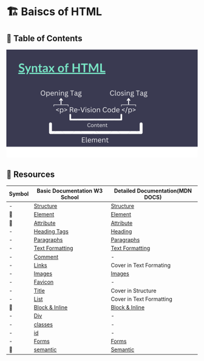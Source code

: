 # 🏗️ Baiscs of HTML

## 🎯 Table of Contents


![Syntax of HTML Element and Attribute](/Source/Syntax.png)

## 🔗 Resources

|Symbol|Basic Documentation W3 School|Detailed Documentation(MDN DOCS)|
|------|-------------------|--------------------|
|-|[Structure](https://www.w3schools.com/html/html_intro.asp)|[Structure](https://developer.mozilla.org/en-US/docs/Learn/HTML/Introduction_to_HTML/Getting_started)|
|🔑|[Element](https://www.w3schools.com/html/html_elements.asp)|[Element](https://developer.mozilla.org/en-US/docs/Learn/HTML/Introduction_to_HTML/Getting_started#anatomy_of_an_html_element)|
|🔑|[Attribute](https://www.w3schools.com/html/html_attributes.asp)|[Attribute](https://developer.mozilla.org/en-US/docs/Learn/HTML/Introduction_to_HTML/Getting_started#attributes)|
|-|[Heading Tags](https://www.w3schools.com/html/html_headings.asp)|[Heading](https://developer.mozilla.org/en-US/docs/Learn/HTML/Introduction_to_HTML/HTML_text_fundamentals#the_basics_headings_and_paragraphs)|
|-|[Paragraphs](https://www.w3schools.com/html/html_paragraphs.asp)|[Paragraphs](https://developer.mozilla.org/en-US/docs/Learn/HTML/Introduction_to_HTML/HTML_text_fundamentals#the_basics_headings_and_paragraphs)|
|-|[Text Formatting](https://www.w3schools.com/html/html_formatting.asp)|[Text Formatting](https://developer.mozilla.org/en-US/docs/Learn/HTML/Introduction_to_HTML/Advanced_text_formatting)|
|-|[Comment](https://www.w3schools.com/html/html_comments.asp)|-|
|-|[Links](https://www.w3schools.com/html/html_links.asp)|Cover in Text Formating|
|-|[Images](https://www.w3schools.com/html/html_images.asp)|[Images](https://developer.mozilla.org/en-US/docs/Learn/HTML/Multimedia_and_embedding/Images_in_HTML)|
|-|[Favicon](https://www.w3schools.com/html/html_favicon.asp)|-|
|-|[Title](https://www.w3schools.com/html/html_page_title.asp)|Cover in Structure|
|-|[List](https://www.w3schools.com/html/html_lists.asp)|Cover in Text Formatting|
|🔑|[Block & Inline](https://www.w3schools.com/html/html_blocks.asp)|[Block & Inline](https://developer.mozilla.org/en-US/docs/Web/CSS/CSS_flow_layout/Block_and_inline_layout_in_normal_flow)|
|-|[Div](https://www.w3schools.com/html/html_div.asp)|-|
|-|[classes](https://www.w3schools.com/html/html_classes.asp)|-|
|-|[id](https://www.w3schools.com/html/html_id.asp)|-|
|-|[Forms](https://www.w3schools.com/html/html_forms.asp)|[Forms](https://developer.mozilla.org/en-US/docs/Learn/Forms/Your_first_form)|
|🔑|[semantic](https://www.w3schools.com/html/html5_semantic_elements.asp)|[Semantic](https://developer.mozilla.org/en-US/curriculum/core/semantic-html/)|
